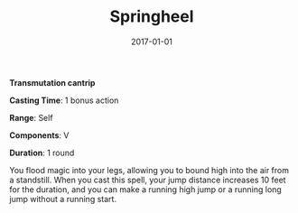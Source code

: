 ﻿---
layout: post
title:  "Springheel"
date:   2017-01-01
source: From the Arcane Archive
tags: [bard, druid, shugenja, sorcerer, warlock, warmage, witch, wizard, cantrip, transmutation, hb, fan]
---

**Transmutation cantrip**

**Casting Time**: 1 bonus action

**Range**: Self

**Components**: V

**Duration**: 1 round

You flood magic into your legs, allowing you to bound high into the air from a standstill. When you cast this spell, your jump distance increases 10 feet for the duration, and you can make a running high jump or a running long jump without a running start.
